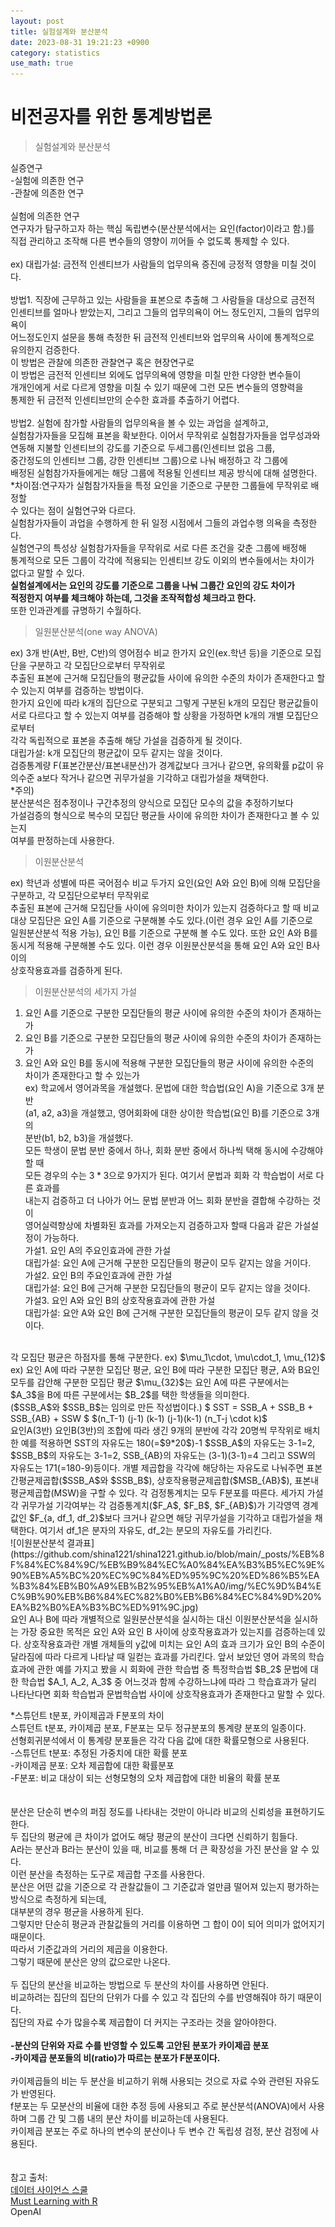 ```yaml
---
layout: post
title: 실험설계와 분산분석 
date: 2023-08-31 19:21:23 +0900
category: statistics 
use_math: true
---
```

# 비전공자를 위한 통계방법론    
> 실험설계와 분산분석    

실증연구  
-실험에 의존한 연구  
-관찰에 의존한 연구
<br>  
실험에 의존한 연구  
연구자가 탐구하고자 하는 핵심 독립변수(분산분석에서는 요인(factor)이라고 함.)를  
직접 관리하고 조작해 다른 변수들의 영향이 끼어들 수 없도록 통제할 수 있다.
<br>  
ex) 대립가설: 금전적 인센티브가 사람들의 업무의욕 증진에 긍정적 영향을 미칠 것이다.
<br>  
방법1. 직장에 근무하고 있는 사람들을 표본으로 추출해 그 사람들을 대상으로 금전적  
인센티브를 얼마나 받았는지, 그리고 그들의 업무의욕이 어느 정도인지, 그들의 업무의욕이  
어느정도인지 설문을 통해 측정한 뒤 금전적 인센티브와 업무의욕 사이에 통계적으로  
유의한지 검증한다.  
이 방법은 관찰에 의존한 관찰연구 혹은 현장연구로  
이 방법은 금전적 인센티브 외에도 업무의욕에 영향을 미칠 만한 다양한 변수들이  
개개인에게 서로 다르게 영향을 미칠 수 있기 때문에 그런 모든 변수들의 영향력을  
통제한 뒤 금전적 인센티브만의 순수한 효과를 추출하기 어렵다.
<br>  
방법2. 실험에 참가할 사람들의 업무의욕을 볼 수 있는 과업을 설계하고,  
실험참가자들을 모집해 표본을 확보한다. 이어서 무작위로 실험참가자들을 업무성과와  
연동해 지불할 인센티브의 강도를 기준으로 두세그룹(인센티브 없음 그룹,  
중간정도의 인센티브 그룹, 강한 인센티브 그룹)으로 나눠 배정하고 각 그룹에  
배정된 실험참가자들에게는 해당 그룹에 적용될 인센티브 제공 방식에 대해 설명한다.  
*차이점:연구자가 실험참가자들을 특정 요인을 기준으로 구분한 그룹들에 무작위로 배정할  
수 있다는 점이 실험연구와 다르다.  
실험참가자들이 과업을 수행하게 한 뒤 일정 시점에서 그들의 과업수행 의욕을 측정한다.  
실험연구의 특성상 실험참가자들을 무작위로 서로 다른 조건을 갖춘 그룹에 배정해  
통계적으로 모든 그룹이 각각에 적용되는 인센티브 강도 이외의 변수들에서는 차이가  
없다고 말할 수 있다.  
**실험설계에서는 요인의 강도를 기준으로 그룹을 나눠 그룹간 요인의 강도 차이가**  
**적정한지 여부를 체크해야 하는데, 그것을 조작적합성 체크라고 한다.**  
또한 인과관계를 규명하기 수월하다.
<br>  

> 일원분산분석(one way ANOVA)  

ex) 3개 반(A반, B반, C반)의 영어점수 비교
한가지 요인(ex.학년 등)을 기준으로 모집단을 구분하고 각 모집단으로부터 무작위로  
추출된 표본에 근거해 모집단들의 평균값들 사이에 유의한 수준의 차이가 존재한다고 할 수 있는지 여부를 검증하는 방법이다.  
한가지 요인에 따라 k개의 집단으로 구분되고 그렇게 구분된 k개의 모집단 평균값들이  
서로 다르다고 할 수 있는지 여부를 검증해야 할 상황을 가정하면 k개의 개별 모집단으로부터  
각각 독립적으로 표본을 추출해 해당 가설을 검증하게 될 것이다.  
대립가설: k개 모집단의 평균값이 모두 같지는 않을 것이다.  
검증통계량 F(표본간분산/표본내분산)가 경계값보다 크거나 같으면, 유의확률 p값이 
유의수준 a보다 작거나 같으면 귀무가설을 기각하고 대립가설을 채택한다.  
*주의)  
분산분석은 점추정이나 구간추정의 양식으로 모집단 모수의 값을 추정하기보다  
가설검증의 형식으로 복수의 모집단 평균들 사이에 유의한 차이가 존재한다고 볼 수 있는지  
여부를 판정하는데 사용한다.
<br>  

> 이원분산분석  

ex) 학년과 성별에 따른 국어점수 비교
두가지 요인(요인 A와 요인 B)에 의해 모집단을 구분하고, 각 모집단으로부터 무작위로  
추출된 표본에 근거해 모집단들 사이에 유의미한 차이가 있는지 검증하다고 할 때 
비교대상 모집단은 요인 A를 기준으로 구분해볼 수도 있다.(이런 경우 요인 A를 기준으로  
일원분산분석 적용 가능), 요인 B를 기준으로 구분해 볼 수도 있다. 또한 요인 A와 B를  
동시게 적용해 구분해볼 수도 있다. 이런 경우 이원분산분석을 통해 요인 A와 요인 B사이의  
상호작용효과를 검증하게 된다.
<br>  

> 이원분산분석의 세가지 가설   

1. 요인 A를 기준으로 구분한 모집단들의 평균 사이에 유의한 수준의 차이가 존재하는가  
2. 요인 B를 기준으로 구분한 모집단들의 평균 사이에 유의한 수준의 차이가 존재하는가  
3. 요인 A와 요인 B를 동시에 적용해 구분한 모집단들의 평균 사이에 유의한 수준의   
  차이가 존재한다고 할 수 있는가  
ex) 학교에서 영어과목을 개설했다. 문법에 대한 학습법(요인 A)을 기준으로 3개 분반  
(a1, a2, a3)을 개설했고, 영어회화에 대한 상이한 학습법(요인 B)를 기준으로 3개의  
분반(b1, b2, b3)을 개설했다.  
모든 학생이 문법 분반 중에서 하나, 회화 분반 중에서 하나씩 택해 동시에 수강해야할 때  
모든 경우의 수는 $3*3$으로 9가지가 된다. 여기서 문법과 회화 각 학습법이 서로 다른 효과를  
내는지 검증하고 더 나아가 어느 문법 분반과 어느 회화 분반을 결합해 수강하는 것이  
영어실력향상에 차별화된 효과를 가져오는지 검증하고자 할때 다음과 같은 가설설정이 가능하다.  
가설1. 요인 A의 주요인효과에 관한 가설  
대립가설: 요인 A에 근거해 구분한 모집단들의 평균이 모두 같지는 않을 거이다.  
가설2. 요인 B의 주요인효과에 관한 가설  
대립가설: 요인 B에 근거해 구분한 모집단들의 평균이 모두 같지는 않을 것이다.  
가설3. 요인 A와 요인 B의 상호작용효과에 관한 가설  
대립가설: 요안 A와 요인 B에 근거해 구분한 모집단들의 평균이 모두 같지 않을 것이다.
<br>  
각 모집단 평균은 하점자를 통해 구분한다.  
ex) $\mu_1\cdot, \mu\cdot_1, \mu_{12}$  
ex) 요인 A에 따라 구분한 모집단 평균, 요인 B에 따라 구분한 모집단 평균,  
A와 B요인 모두를 감안해 구분한 모집단 평균  
$\mu_{32}$는 요인 A에 따른 구분에서는 $A_3$을 B에 따른 구분에서는 $B_2$를 택한  
학생들을 의미한다.
<br>  
($SSB_A$와 $SSB_B$는 임의로 만든 작성법이다.)  
$  SST = SSB_A + SSB_B + SSB_{AB} + SSW  $  
$(n_T-1) (j-1)   (k-1)  (j-1)(k-1) (n_T-j \cdot k)$
<br>  
요인A(3반) 요인B(3반)의 조합에 따라 생긴 9개의 분반에 각각 20명씩 무작위로 배치한 예를  
적용하면 SST의 자유도는 180(=$9*20$)-1 $SSB_A$의 자유도는 3-1=2,  
$SSB_B$의 자유도는 3-1=2, SSB_{AB}의 자유도는 (3-1)(3-1)=4 그리고  
SSW의 자유도는 171(=180-9)등이다.  
개별 제곱합을 각각에 해당하는 자유도로 나눠주면 표본간평균제곱합($SSB_A$와 $SSB_B$),  
상호작용평균제곱합($MSB_{AB}$), 표본내평균제곱합(MSW)을 구할 수 있다.  
각 검정통계치는 모두 F분포를 따른다.  
세가지 가설 각 귀무가설 기각여부는 각 검증통계치($F_A$, $F_B$, $F_{AB}$)가 기각영역 경계값인 $F_{a, df_1, df_2}$보다  
크거나 같으면 해당 귀무가설을 기각하고 대립가설을 채택한다.  
여기서 df_1은 분자의 자유도, df_2는 분모의 자유도를 가리킨다.
<br>  
![이원분산분석 결과표](https://github.com/shina1221/shina1221.github.io/blob/main/_posts/%EB%8F%84%EC%84%9C/%EB%B9%84%EC%A0%84%EA%B3%B5%EC%9E%90%EB%A5%BC%20%EC%9C%84%ED%95%9C%20%ED%86%B5%EA%B3%84%EB%B0%A9%EB%B2%95%EB%A1%A0/img/%EC%9D%B4%EC%9B%90%EB%B6%84%EC%82%B0%EB%B6%84%EC%84%9D%20%EA%B2%B0%EA%B3%BC%ED%91%9C.jpg)
<br>  
요인 A나 B에 따라 개별적으로 일원분산분석을 실시하는 대신 이원분산분석을 실시하는 가장  
중요한 목적은 요인 A와 요인 B 사이에 상호작용효과가 있는지를 검증하는데 있다.  
상호작용효과란 개별 개체들의 y값에 미치는 요인 A의 효과 크기가 요인 B의 수준이  
달라짐에 따라 다르게 나타날 때 일컫는 효과를 가리킨다.  
앞서 보았던 영어 과목의 학습효과에 관한 예를 가지고 봤을 시 
회화에 관한 학습법 중 특정학습법 $B_2$ 문법에 대한 학습법 $A_1, A_2, A_3$ 중  
어느것과 함께 수강하느냐에 따라 그 학습효과가 달리 나타난다면  
회화 학습법과 문법학습법 사이에 상호작용효과가 존재한다고 말할 수 있다.  

*스튜던트 t분포, 카이제곱과 F분포의 차이  
스튜던트 t분포, 카이제곱 분포, F분포는 모두 정규분포의 통계량 분포의 일종이다.  
선형회귀분석에서 이 통계량 분포들은 각각 다음 값에 대한 확률모형으로 사용된다.  
-스튜던트 t분포: 추정된 가중치에 대한 확률 분포  
-카이제곱 분포: 오차 제곱합에 대한 확률분포  
-F분포: 비교 대상이 되는 선형모형의 오차 제곱합에 대한 비율의 확률 분포  
<br>  
분산은 단순히 변수의 퍼짐 정도를 나타내는 것만이 아니라 비교의 신뢰성을 표현하기도 한다.  
두 집단의 평균에 큰 차이가 없어도 해당 평균의 분산이 크다면 신뢰하기 힘들다.  
A라는 분산과 B라는 분산이 있을 때, 비교를 통해 더 큰 확장성을 가진 분산을 알 수 있다.  
이런 분산을 측정하는 도구로 제곱합 구조를 사용한다.    
분산은 어떤 값을 기준으로 각 관찰값들이 그 기준값과 얼만큼 떨어져 있는지 평가하는 방식으로 측정하게 되는데,  
대부분의 경우 평균을 사용하게 된다.  
그렇지만 단순히 평균과 관찰값들의 거리를 이용하면 그 합이 0이 되어 의미가 없어지기 때문이다.  
따라서 기준값과의 거리의 제곱을 이용한다.  
그렇기 때문에 분산은 양의 값으로만 나온다.
<br>  
두 집단의 분산을 비교하는 방법으로 두 분산의 차이를 사용하면 안된다.  
비교하려는 집단의 집단의 단위가 다를 수 있고 각 집단의 수를 반영해줘야 하기 때문이다.  
집단의 자료 수가 많을수록 제곱합이 더 커지는 구조라는 것을 알아야한다.
<br>  
**-분산의 단위와 자료 수를 반영할 수 있도록 고안된 분포가 카이제곱 분포**  
**-카이제곱 분포들의 비(ratio)가 따르는 분포가 F분포이다.**
<br>  
카이제곱들의 비는 두 분산을 비교하기 위해 사용되는 것으로 자료 수와 관련된 자유도가 반영된다.  
f분포는 두 모분산의 비율에 대한 추정 등에 사용되고 주로 분산분석(ANOVA)에서 사용하며 그룹 간 및 그룹 내의 분산 차이를 비교하는데 사용된다.  
카이제곱 분포는 주로 하나의 변수의 분산이나 두 변수 간 독립셩 검정, 분산 검정에 사용된다.  
<br>  
참고 출처:  
[데이터 사이언스 스쿨](https://datascienceschool.net/02%20mathematics/08.05%20%EC%8A%A4%ED%8A%9C%EB%8D%98%ED%8A%B8%20t%EB%B6%84%ED%8F%AC%2C%20%EC%B9%B4%EC%9D%B4%EC%A0%9C%EA%B3%B1%EB%B6%84%ED%8F%AC%2C%20F%EB%B6%84%ED%8F%AC.html)  
[Must Learning with R](https://wikidocs.net/34010)  
OpenAI  
